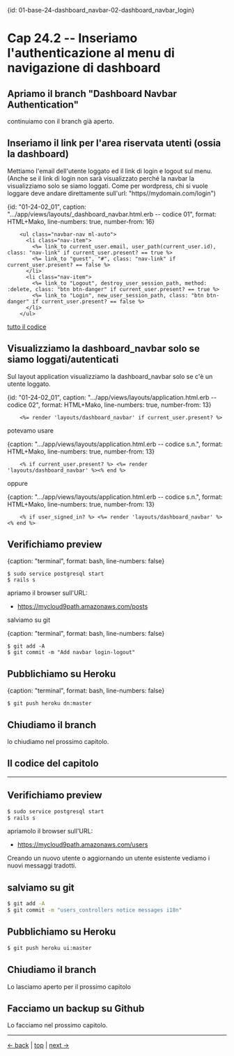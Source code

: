 {id: 01-base-24-dashboard_navbar-02-dashboard_navbar_login}
# Cap 24.2 -- Inseriamo l'authenticazione al menu di navigazione di dashboard




## Apriamo il branch "Dashboard Navbar Authentication"

continuiamo con il branch già aperto.




## Inseriamo il link per l'area riservata utenti (ossia la dashboard)

Mettiamo l'email dell'utente loggato ed il link di login e logout sul menu. (Anche se il link di login non sarà visualizzato perché la navbar la visualizziamo solo se siamo loggati. Come per wordpress, chi si vuole loggare deve andare direttamente sull'url: "https//mydomain.com/login")

{id: "01-24-02_01", caption: ".../app/views/layouts/_dashboard_navbar.html.erb -- codice 01", format: HTML+Mako, line-numbers: true, number-from: 16}
```
    <ul class="navbar-nav ml-auto">
      <li class="nav-item">
        <%= link_to current_user.email, user_path(current_user.id), class: "nav-link" if current_user.present? == true %>
        <%= link_to "guest", "#", class: "nav-link" if current_user.present? == false %>
      </li>
      <li class="nav-item">
        <%= link_to "Logout", destroy_user_session_path, method: :delete, class: "btn btn-danger" if current_user.present? == true %>
        <%= link_to "Login", new_user_session_path, class: "btn btn-danger" if current_user.present? == false %>
      </li>
    </ul>
```

[tutto il codice](#01-24-02_01all)




## Visualizziamo la dashboard_navbar solo se siamo loggati/autenticati

Sul layout application visualizziamo la dashboard_navbar solo se c'è un utente loggato.

{id: "01-24-02_01", caption: ".../app/views/layouts/application.html.erb -- codice 02", format: HTML+Mako, line-numbers: true, number-from: 13}
```
    <%= render 'layouts/dashboard_navbar' if current_user.present? %>
```

potevamo usare 

{caption: ".../app/views/layouts/application.html.erb -- codice s.n.", format: HTML+Mako, line-numbers: true, number-from: 13}
```
    <% if current_user.present? %> <%= render 'layouts/dashboard_navbar' %><% end %>
```

oppure

{caption: ".../app/views/layouts/application.html.erb -- codice s.n.", format: HTML+Mako, line-numbers: true, number-from: 13}
```
    <% if user_signed_in? %> <%= render 'layouts/dashboard_navbar' %><% end %>
```




## Verifichiamo preview

{caption: "terminal", format: bash, line-numbers: false}
```
$ sudo service postgresql start
$ rails s
```

apriamo il browser sull'URL:

* https://mycloud9path.amazonaws.com/posts






salviamo su git

{caption: "terminal", format: bash, line-numbers: false}
```
$ git add -A
$ git commit -m "Add navbar login-logout"
```




## Pubblichiamo su Heroku

{caption: "terminal", format: bash, line-numbers: false}
```
$ git push heroku dn:master
```




## Chiudiamo il branch

lo chiudiamo nel prossimo capitolo.




## Il codice del capitolo






---



## Verifichiamo preview

```bash
$ sudo service postgresql start
$ rails s
```

apriamolo il browser sull'URL:

* https://mycloud9path.amazonaws.com/users

Creando un nuovo utente o aggiornando un utente esistente vediamo i nuovi messaggi tradotti.



## salviamo su git

```bash
$ git add -A
$ git commit -m "users_controllers notice messages i18n"
```



## Pubblichiamo su Heroku

```bash
$ git push heroku ui:master
```



## Chiudiamo il branch

Lo lasciamo aperto per il prossimo capitolo



## Facciamo un backup su Github

Lo facciamo nel prossimo capitolo.



---

[<- back](https://github.com/flaviobordonidev/leanpubabrandnewcms/blob/master/01-base/09-manage_users/03-browser_tab_title_users-it.md)
 | [top](#top) |
[next ->](https://github.com/flaviobordonidev/leanpubabrandnewcms/blob/master/01-base/10-users_i18n/02-users_form_i18n-it.md)
